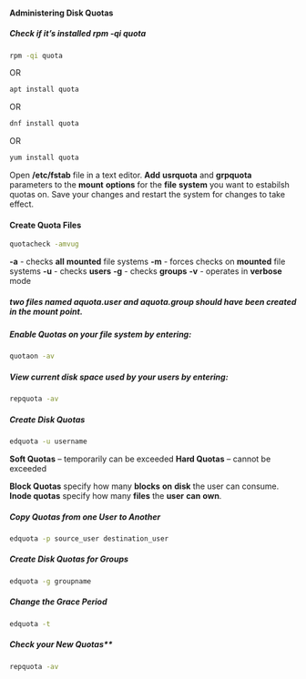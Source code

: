 #### **Administering Disk Quotas**
##### Check if it’s installed rpm -qi quota
```bash
rpm -qi quota
```
OR
```bash
apt install quota
```
OR
```bash
dnf install quota
```
OR
```bash
yum install quota
```

Open **/etc/fstab** file in a text editor. **Add** **usrquota** and **grpquota** parameters to the **mount** **options** for the **file** **system** you want to estabilsh quotas on. Save your changes and restart the system for changes to take effect.

#### Create Quota Files
```bash
quotacheck -amvug
```

**-a** - checks **all** **mounted** file systems
**-m** - forces checks on **mounted** file systems
**-u** - checks **users**
**-g** - checks **groups**
**-v** - operates in **verbose** mode

##### two files named **aquota.user** and **aquota.group** should have been **created** in the **mount** **point**.

##### Enable Quotas on your file system by entering:
```bash
quotaon -av
```

##### View current disk space used by your users by entering:
```bash
repquota -av
```

##### Create Disk Quotas
```bash
edquota -u username
```

**Soft Quotas** – temporarily can be exceeded
**Hard Quotas** – cannot be exceeded

**Block Quotas** specify how many **blocks** **on** **disk** the user can consume. **Inode quotas** specify how many **files** the **user** **can** **own**.

##### Copy Quotas from one User to Another
```bash
edquota -p source_user destination_user
```

##### Create Disk Quotas for Groups
```bash
edquota -g groupname
```

##### Change the Grace Period
```bash
edquota -t
```

##### Check your New Quotas**
```bash
repquota -av
```

